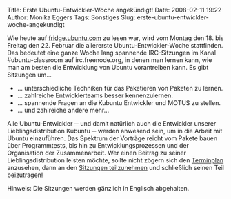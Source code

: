 Title: Erste Ubuntu-Entwickler-Woche angekündigt!
Date: 2008-02-11 19:22
Author: Monika Eggers
Tags: Sonstiges
Slug: erste-ubuntu-entwickler-woche-angekundigt

Wie heute auf
[fridge.ubuntu.com](http://fridge.ubuntu.com/node/1336 "http://fridge.ubuntu.com/node/1336") zu lesen war, wird vom Montag den 18. bis Freitag den 22. Februar
die allererste Ubuntu-Entwickler-Woche stattfinden. Das bedeutet eine
ganze Woche lang spannende IRC-Sitzungen im Kanal \#ubuntu-classroom auf
irc.freenode.org, in denen man lernen kann, wie man am besten die
Entwicklung von Ubuntu vorantreiben kann. Es gibt Sitzungen um...


-   ... unterschiedliche Techniken für das Paketieren von Paketen zu
    lernen.
-   ... zahlreiche Entwicklerteams besser kennenzulernen.
-   ... spannende Fragen an die Kubuntu Entwickler und MOTUS zu stellen.
-   ... und zahlreiche andere mehr...


Alle Ubuntu-Entwickler ─ und damit natürlich auch die Entwickler unserer
Lieblingsdistribution Kubuntu ─ werden anwesend sein, um in die Arbeit
mit Ubuntu einzuführen. Das Spektrum der Vorträge reicht vom Pakete
bauen über Programmtests, bis hin zu Entwicklungsprozessen und der
Organisation der Zusammenarbeit. Wer einen Beitrag zu seiner
Lieblingsdistribution leisten möchte, sollte nicht zögern sich den
[Terminplan](http://wiki.ubuntu.com/UbuntuDeveloperWeek "http://wiki.ubuntu.com/UbuntuDeveloperWeek") anzusehen, dann an den [Sitzungen
teilzunehmen](http://wiki.ubuntu.com/UbuntuDeveloperWeek/JoiningIn "http://wiki.ubuntu.com/UbuntuDeveloperWeek/JoiningIn") und schließlich seinen Teil beizutragen!



Hinweis: Die Sitzungen werden gänzlich in Englisch abgehalten.


<!--break--><!--break-->
